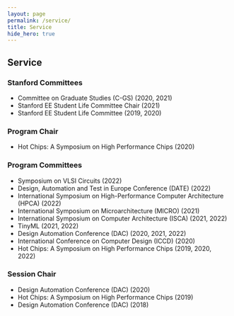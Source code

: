 ```yaml
---
layout: page
permalink: /service/
title: Service
hide_hero: true
---
```


## Service

### Stanford Committees
- Committee on Graduate Studies (C-GS) (2020, 2021)
- Stanford EE Student Life Committee Chair (2021)
- Stanford EE Student Life Committee (2019, 2020)

### Program Chair
- Hot Chips: A Symposium on High Performance Chips (2020)

### Program Committees
- Symposium on VLSI Circuits (2022)
- Design, Automation and Test in Europe Conference (DATE) (2022)
- International Symposium on High-Performance Computer Architecture (HPCA) (2022)
- International Symposium on Microarchitecture (MICRO) (2021)
- International Symposium on Computer Architecture (ISCA) (2021, 2022)
- TinyML (2021, 2022)
- Design Automation Conference (DAC) (2020, 2021, 2022)
- International Conference on Computer Design (ICCD) (2020)
- Hot Chips: A Symposium on High Performance Chips (2019, 2020, 2022)

### Session Chair
- Design Automation Conference (DAC) (2020)
- Hot Chips: A Symposium on High Performance Chips (2019)
- Design Automation Conference (DAC) (2018)
